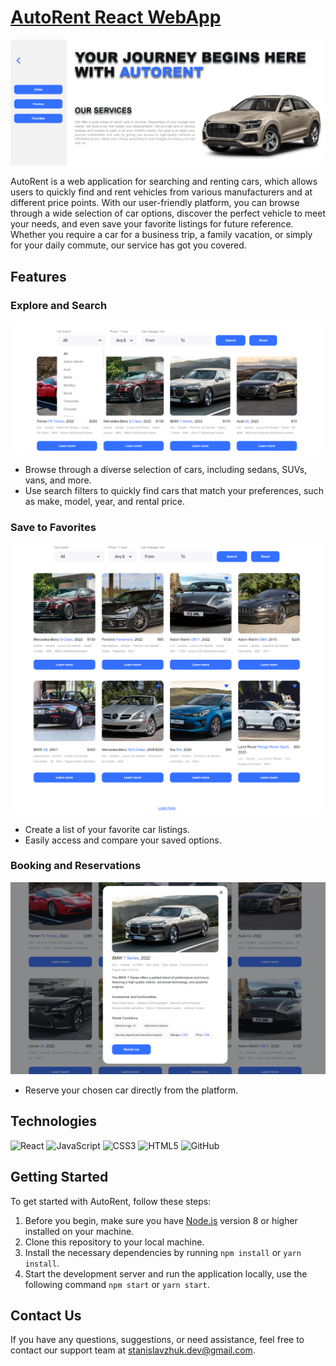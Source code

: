 # [AutoRent React WebApp](https://stanislavzhuk.github.io/AutoRent/)

<img src="./assets/home-page.png" alt="Home page">

AutoRent is a web application for searching and renting cars, which allows users to quickly find and rent vehicles from various manufacturers and at different price points. With our user-friendly platform, you can browse through a wide selection of car options, discover the perfect vehicle to meet your needs, and even save your favorite listings for future reference. Whether you require a car for a business trip, a family vacation, or simply for your daily commute, our service has got you covered.

## Features

### Explore and Search

<img src="./assets/search.png" alt="Search">

- Browse through a diverse selection of cars, including sedans, SUVs, vans, and more.
- Use search filters to quickly find cars that match your preferences, such as make, model, year, and rental price.

### Save to Favorites

<img src="./assets/favorite-page.png" alt="Favorite page">

- Create a list of your favorite car listings.
- Easily access and compare your saved options.

### Booking and Reservations

<img src="./assets/booking.png" alt="Booking and Reservations">

- Reserve your chosen car directly from the platform.

## Technologies

![React](https://img.shields.io/badge/react-%2320232a.svg?style=for-the-badge&logo=react&logoColor=%2361DAFB)
![JavaScript](https://img.shields.io/badge/javascript-%23323330.svg?style=for-the-badge&logo=javascript&logoColor=%23F7DF1E)
![CSS3](https://img.shields.io/badge/css3-%231572B6.svg?style=for-the-badge&logo=css3&logoColor=white)
![HTML5](https://img.shields.io/badge/html5-%23E34F26.svg?style=for-the-badge&logo=html5&logoColor=white)
![GitHub](https://img.shields.io/badge/github-%23121011.svg?style=for-the-badge&logo=github&logoColor=white)

## Getting Started

To get started with AutoRent, follow these steps:

1. Before you begin, make sure you have [Node.js](https://nodejs.org/) version 8 or higher installed on your machine.
2. Clone this repository to your local machine.
3. Install the necessary dependencies by running `npm install` or `yarn install`.
4. Start the development server and run the application locally, use the following command `npm start` or `yarn start`.

## Contact Us

If you have any questions, suggestions, or need assistance, feel free to contact our support team at stanislavzhuk.dev@gmail.com.
